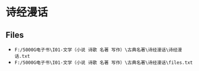 # 诗经漫话

## Files

- `F:/5000G电子书\I01-文学（小说 诗歌 名著 写作）\古典名著\诗经漫话\诗经漫话.txt`
- `F:/5000G电子书\I01-文学（小说 诗歌 名著 写作）\古典名著\诗经漫话\files.txt`
